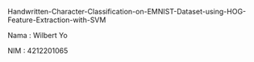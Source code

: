 Handwritten-Character-Classification-on-EMNIST-Dataset-using-HOG-Feature-Extraction-with-SVM

Nama  :  Wilbert Yo

NIM   :  4212201065
